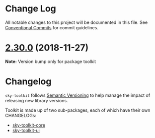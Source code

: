 # Change Log

All notable changes to this project will be documented in this file.
See [Conventional Commits](https://conventionalcommits.org) for commit guidelines.

# [2.30.0](https://github.com/sky-uk/toolkit/compare/v2.29.0...v2.30.0) (2018-11-27)

**Note:** Version bump only for package toolkit





# Changelog

`sky-toolkit` follows [Semantic Versioning](http://semver.org) to help manage
the impact of releasing new library versions.

Toolkit is made up of two sub-packages, each of which have their own CHANGELOGs:

* [sky-toolkit-core](https://github.com/sky-uk/toolkit/blob/master/packages/sky-toolkit-core/CHANGELOG.md)
* [sky-toolkit-ui](https://github.com/sky-uk/toolkit/blob/master/packages/sky-toolkit-ui/CHANGELOG.md)

